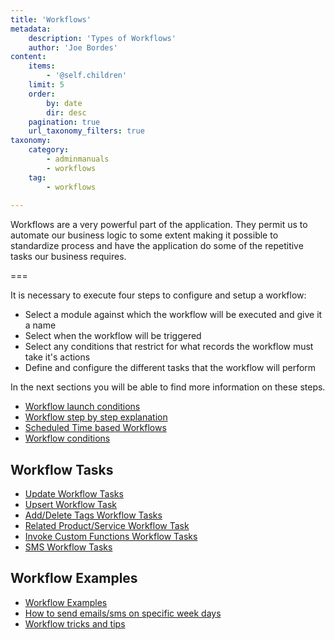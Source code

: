 ```yaml
---
title: 'Workflows'
metadata:
    description: 'Types of Workflows'
    author: 'Joe Bordes'
content:
    items:
        - '@self.children'
    limit: 5
    order:
        by: date
        dir: desc
    pagination: true
    url_taxonomy_filters: true
taxonomy:
    category:
        - adminmanuals
        - workflows
    tag:
        - workflows
        
---
```


Workflows are a very powerful part of the application. They permit us to automate our business logic to some extent making it possible to standardize process and have the application do some of the repetitive tasks our business requires.

===

It is necessary to execute four steps to configure and setup a workflow:

- Select a module against which the workflow will be executed and give it a name
- Select when the workflow will be triggered
- Select any conditions that restrict for what records the workflow must take it's actions
- Define and configure the different tasks that the workflow will perform

In the next sections you will be able to find more information on these steps.

- [Workflow launch conditions](10.workflow/10.workflow_launch_conditions)
- [Workflow step by step explanation](11.workflow_stepbystep)
- [Scheduled Time based Workflows](05.scheduled_workflows)
- [Workflow conditions](08.workflow_conditions)

## Workflow Tasks

- [Update Workflow Tasks](06.update_workflows)
- [Upsert Workflow Task](07.upsert_workflows)
- [Add/Delete Tags Workflow Tasks](01.addeltag_workflows)
- [Related Product/Service Workflow Task](04.relateproductservice_workflows)
- [Invoke Custom Functions Workflow Tasks](03.invokecustomfunction_workflows)
- [SMS Workflow Tasks](../../04.user-manual/smsnotifier#sms-task-with-work-flow)

## Workflow Examples

- [Workflow Examples](09.workflow_examples)
- [How to send emails/sms on specific week days](13.workflow_weekendwarning)
- [Workflow tricks and tips](12.workflow_tricksandtips)

